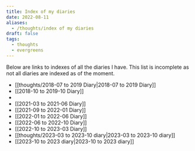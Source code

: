 ```yaml
---
title: Index of my diaries
date: 2022-08-11
aliases:
  - /thoughts/index of my diaries
draft: false
tags:
  - thoughts
  - evergreens
---
```

Below are links to indexes of all the diaries I have. This list is incomplete as not all diaries are indexed as of the moment.

- [[thoughts/2018-07 to 2019 Diary|2018-07 to 2019 Diary]]
- [[2018-10 to 2019-10 Diary]]
- 
- [[2021-03 to 2021-06 Diary]]
- [[2021-09 to 2022-01 Diary]]
- [[2022-01 to 2022-06 Diary]]
- [[2022-06 to 2022-10 Diary]]
- [[2022-10 to 2023-03 Diary]]
- [[thoughts/2023-03 to 2023-10 diary|2023-03 to 2023-10 diary]]
- [[2023-10 to 2023 diary|2023-10 to 2023 diary]]